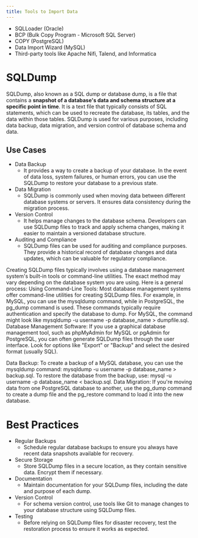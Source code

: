 ```yaml
---
title: Tools to Import Data
---
```


- SQLLoader (Oracle)
-  BCP (Bulk Copy Program - Microsoft SQL Server)
- COPY (PostgreSQL)
- Data Import Wizard (MySQL)
- Third-party tools like Apache Nifi, Talend, and Informatica

# SQLDump
SQLDump, also known as a SQL dump or database dump, is a file that contains a
**snapshot of a database's data and schema structure at a specific point in time**.
It is a text file that typically consists of SQL statements, which can be used to
recreate the database, its tables, and the data within those tables. SQLDump is
used for various purposes, including data backup, data migration, and version
control of database schema and data.

## Use Cases
- Data Backup
	- It provides a way to create a backup of your database. In the event of data loss, system failures, or human errors, you can use the SQLDump to restore your database to a previous state.
- Data Migration
	- SQLDump is commonly used when moving data between different database systems or servers. It ensures data consistency during the migration process.
- Version Control
	- It helps manage changes to the database schema. Developers can use SQLDump files to track and apply schema changes, making it easier to maintain a versioned database structure.
- Auditing and Compliance
	- SQLDump files can be used for auditing and compliance purposes. They provide a historical record of database changes and data updates, which can be valuable for regulatory compliance.

Creating SQLDump files typically involves using a database management system's built-in tools or command-line utilities. The exact method may vary depending on the database system you are using.
Here is a general process:
Using Command-Line Tools: Most database management systems offer command-line utilities for creating SQLDump files. For example, in MySQL, you can use the mysqldump command, while in PostgreSQL, the pg_dump command is used. These commands typically require authentication and specify the database to dump. For MySQL, the command might look like mysqldump -u username -p database_name > dumpfile.sql.
Database Management Software: If you use a graphical database management tool, such as phpMyAdmin for MySQL or pgAdmin for PostgreSQL, you can often generate SQLDump files through the user interface. Look for options like "Export" or "Backup" and select the desired format (usually SQL).

Data Backup: To create a backup of a MySQL database, you can use the
mysqldump command: mysqldump -u username -p database_name >
backup.sql. To restore the database from the backup, use: mysql -u username -p
database_name < backup.sql.
Data Migration: If you're moving data from one PostgreSQL database to another,
use the pg_dump command to create a dump file and the pg_restore command
to load it into the new database.


# Best Practices
- Regular Backups
	- Schedule regular database backups to ensure you always have recent data snapshots available for recovery.
- Secure Storage
	- Store SQLDump files in a secure location, as they contain sensitive data. Encrypt them if necessary.
- Documentation
	- Maintain documentation for your SQLDump files, including the date and purpose of each dump.
- Version Control
	- For schema version control, use tools like Git to manage changes to your database structure using SQLDump files.
- Testing
	- Before relying on SQLDump files for disaster recovery, test the restoration process to ensure it works as expected.